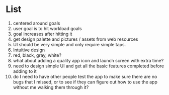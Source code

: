 #  List

1. centered around goals
2. user goal is to hit workload goals
3. goal increases after hitting it
4. get design palette and pictures / assets from web resources
5. UI should be very simple and only require simple taps.
6. Intuitive design
7. red, black, gray, white?
8. what about adding a quality app icon and launch screen with extra time?
9. need to design simple UI and get all the basic features completed before adding to it
10. do I need to have other people test the app to make sure there are no bugs that I missed, or to see if they can figure out how to use the app without me walking them through it?
